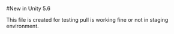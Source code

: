 #New in Unity 5.6

This file is created for testing pull is working fine or not in staging environment.
